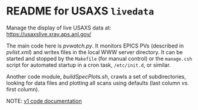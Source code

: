 # README for USAXS `livedata`

Manage the display of live USAXS data at: https://usaxslive.xray.aps.anl.gov/

The main code here is *pvwatch.py*.  It monitors EPICS PVs
(described in *pvlist.xml*) and writes files in the local
WWW server directory.  It can be started and stopped by
the `Makefile` (for manual control) or the `manage.csh` script
for automated startup in a cron task, `/etc/init.d`, or similar.

Another code module, *buildSpecPlots.sh*, crawls a set of
subdirectories, looking for data files and plotting
all scans using defaults (last column *vs.* first column).

NOTE: [v1 code documentation](archive/docs/index.md)
